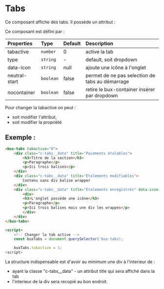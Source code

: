 # Tabs

Ce composant affiche des tabs. Il possède un attribut :

Ce composant est défini par :

| Properties    | Type      | Default | Description                                     |
| :------------ | :-------- | :------ | :---------------------------------------------- |
| tabactive     | `number`  | 0       | active la tab                                   |
| type          | `string`  | -       | default, soit dropdown                          |
| data-icon          | `string`  | null       | ajoute une icône à l'onglet                          |
| neutral-start | `boolean` | false   | permet de ne pas selection de tabs au démarrage |
| nocontainer   | `boolean` | false   | retire le bux-container insérer par dropdown    |

Pour changer la tabactive on peut :

- soit modifier l'attribut,
- soit modifier la propriété

## Exemple :

```html
<bux-tabs tabactive="0">
    <div class="c-tabs__data" title="Paiements étalables">
        <h3>Titre de la section</h3>
        <p>Paragraphe</p>
        <p>Ici trois balises</p>
    </div>
    <div class="c-tabs__data" title="Étalements modifiables">
        Contenu sans div balise wrapper
    </div>
    <div class="c-tabs__data" title="Étalements enregistrés" data-icon="portefeuille">
        <div>
        <h3>L'onglet possède une icône</h3>
        <p>Paragraphe</p>
        <p>Ici trois balises mais une div les wrappes</p>
        </div>
    </div>
</bux-tabs>

<script>
    <!-- Changer la tab active -->
    const buxTabs = document.querySelector('bux-tabs);

    buxTabs.tabactive = 1;
<script>

```

La structure indispensable est d'avoir au minimum une div à l'interieur de <bux-tabs> :

- ayant la classe "c-tabs\_\_data" - un attribut title qui sera affiché dans la tab
- l'interieur de la div sera recopié au bon endroit.

